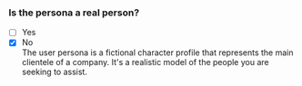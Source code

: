 ### Is the persona a real person?​

- [ ] Yes
- [x] No <br>
      The user persona is a fictional character profile that represents the main clientele of a company. It's a realistic model of the people you are seeking to assist.​
